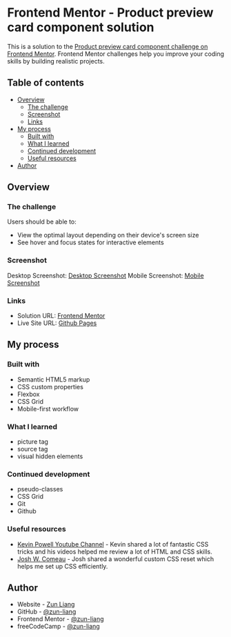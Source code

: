 # Frontend Mentor - Product preview card component solution

This is a solution to the [Product preview card component challenge on Frontend Mentor](https://www.frontendmentor.io/challenges/product-preview-card-component-GO7UmttRfa). Frontend Mentor challenges help you improve your coding skills by building realistic projects.

## Table of contents

- [Overview](#overview)
  - [The challenge](#the-challenge)
  - [Screenshot](#screenshot)
  - [Links](#links)
- [My process](#my-process)
  - [Built with](#built-with)
  - [What I learned](#what-i-learned)
  - [Continued development](#continued-development)
  - [Useful resources](#useful-resources)
- [Author](#author)

## Overview

### The challenge

Users should be able to:

- View the optimal layout depending on their device's screen size
- See hover and focus states for interactive elements

### Screenshot

Desktop Screenshot: [Desktop Screenshot](./Screenshot_desktop.png)
Mobile Screenshot: [Mobile Screenshot](./Screenshot_mobile.png)

### Links

- Solution URL: [Frontend Mentor](https://www.frontendmentor.io/solutions/product-preview-card-component-using-html-and-css-EgXDojXf7h)
- Live Site URL: [Github Pages](https://zun-liang.github.io/product-preview-card-component-main/)

## My process

### Built with

- Semantic HTML5 markup
- CSS custom properties
- Flexbox
- CSS Grid
- Mobile-first workflow

### What I learned

- picture tag
- source tag
- visual hidden elements

### Continued development

- pseudo-classes
- CSS Grid
- Git
- Github

### Useful resources

- [Kevin Powell Youtube Channel](https://www.youtube.com/@KevinPowell) - Kevin shared a lot of fantastic CSS tricks and his videos helped me review a lot of HTML and CSS skills.
- [Josh W. Comeau](https://www.joshwcomeau.com/) - Josh shared a wonderful custom CSS reset which helps me set up CSS efficiently.

## Author

- Website - [Zun Liang](https://zunldev.com/)
- GitHub - [@zun-liang](https://github.com/zun-liang)
- Frontend Mentor - [@zun-liang](https://www.frontendmentor.io/profile/zun-liang)
- freeCodeCamp - [@zun-liang](https://www.freecodecamp.org/zun-liang)
